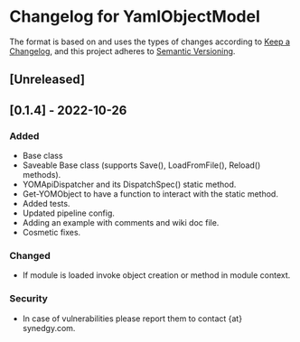 # Changelog for YamlObjectModel

The format is based on and uses the types of changes according to [Keep a Changelog](https://keepachangelog.com/en/1.0.0/),
and this project adheres to [Semantic Versioning](https://semver.org/spec/v2.0.0.html).

## [Unreleased]

## [0.1.4] - 2022-10-26

### Added

- Base class
- Saveable Base class (supports Save(), LoadFromFile(), Reload() methods).
- YOMApiDispatcher and its DispatchSpec() static method.
- Get-YOMObject to have a function to interact with the static method.
- Added tests.
- Updated pipeline config.
- Adding an example with comments and wiki doc file.
- Cosmetic fixes.

### Changed

- If module is loaded invoke object creation or method in module context.
### Security

- In case of vulnerabilities please report them to contact {at} synedgy.com.
